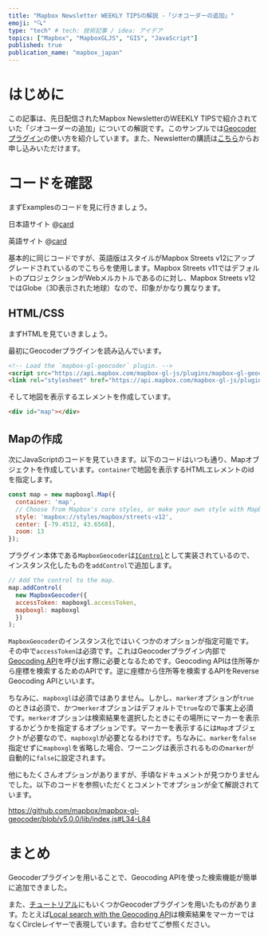```yaml
---
title: "Mapbox Newsletter WEEKLY TIPSの解説 -「ジオコーダーの追加」"
emoji: "🔍"
type: "tech" # tech: 技術記事 / idea: アイデア
topics: ["Mapbox", "MapboxGLJS", "GIS", "JavaScript"]
published: true
publication_name: "mapbox_japan"
---
```


# はじめに

この記事は、先日配信されたMapbox NewsletterのWEEKLY TIPSで紹介されていた「ジオコーダーの追加」についての解説です。このサンプルでは[Geocoderプラグイン](https://github.com/mapbox/mapbox-gl-geocoder)の使い方を紹介しています。また、Newsletterの購読は[こちら](https://www.mapbox.jp/blog?#:~:text=%E3%83%8B%E3%83%A5%E3%83%BC%E3%82%B9%E3%83%AC%E3%82%BF%E3%83%BC%E3%82%92%E8%B3%BC%E8%AA%AD)からお申し込みいただけます。


# コードを確認

まずExamplesのコードを見に行きましょう。

日本語サイト
@[card](https://docs.mapbox.com/jp/mapbox-gl-js/example/mapbox-gl-geocoder/)

英語サイト
@[card](https://docs.mapbox.com/mapbox-gl-js/example/mapbox-gl-geocoder/)

基本的に同じコードですが、英語版はスタイルがMapbox Streets v12にアップグレードされているのでこちらを使用します。Mapbox Streets v11ではデフォルトのプロジェクションがWebメルカトルであるのに対し、Mapbox Streets v12ではGlobe（3D表示された地球）なので、印象がかなり異なります。

## HTML/CSS

まずHTMLを見ていきましょう。

最初にGeocoderプラグインを読み込んでいます。

```HTML
<!-- Load the `mapbox-gl-geocoder` plugin. -->
<script src="https://api.mapbox.com/mapbox-gl-js/plugins/mapbox-gl-geocoder/v5.0.0/mapbox-gl-geocoder.min.js"></script>
<link rel="stylesheet" href="https://api.mapbox.com/mapbox-gl-js/plugins/mapbox-gl-geocoder/v5.0.0/mapbox-gl-geocoder.css" type="text/css">
```

そして地図を表示するエレメントを作成しています。

```HTML
<div id="map"></div>
```

## Mapの作成

次にJavaScriptのコードを見ていきます。以下のコードはいつも通り、Mapオブジェクトを作成しています。`container`で地図を表示するHTMLエレメントのidを指定します。

```JavaScript
const map = new mapboxgl.Map({
  container: 'map',
  // Choose from Mapbox's core styles, or make your own style with Mapbox Studio
  style: 'mapbox://styles/mapbox/streets-v12',
  center: [-79.4512, 43.6568],
  zoom: 13
});
```

プラグイン本体である`MapboxGeocoder`は[`IControl`](https://docs.mapbox.com/mapbox-gl-js/api/markers/#icontrol)として実装されているので、インスタンス化したものを`addControl`で追加します。

```JavaScript
// Add the control to the map.
map.addControl(
  new MapboxGeocoder({
  accessToken: mapboxgl.accessToken,
  mapboxgl: mapboxgl
  })
);
```

`MapboxGeocoder`のインスタンス化ではいくつかのオプションが指定可能です。その中で`accessToken`は必須です。これはGeocoderプラグイン内部で[Geocoding API](https://docs.mapbox.com/api/search/geocoding/)を呼び出す際に必要となるためです。Geocoding APIは住所等から座標を検索するためのAPIです。逆に座標から住所等を検索するAPIをReverse Geocoding APIといいます。

ちなみに、`mapboxgl`は必須ではありません。しかし、`marker`オプションが`true`のときは必須で、かつ`merker`オプションはデフォルトで`true`なので事実上必須です。`merker`オプションは検索結果を選択したときにその場所にマーカーを表示するかどうかを指定するオプションです。マーカーを表示するには`Map`オブジェクトが必要なので、`mapboxgl`が必要となるわけです。ちなみに、`marker`を`false`指定せずに`mapboxgl`を省略した場合、ワーニングは表示されるものの`marker`が自動的に`false`に設定されます。

他にもたくさんオプションがありますが、手頃なドキュメントが見つかりませんでした。以下のコードを参照いただくとコメントでオプションが全て解説されています。

https://github.com/mapbox/mapbox-gl-geocoder/blob/v5.0.0/lib/index.js#L34-L84


# まとめ

Geocoderプラグインを用いることで、Geocoding APIを使った検索機能が簡単に追加できました。

また、[チュートリアル](https://docs.mapbox.com/help/tutorials/)にもいくつかGeocoderプラグインを用いたものがあります。たとえば[Local search with the Geocoding API](https://docs.mapbox.com/help/tutorials/local-search-geocoding-api/)は検索結果をマーカーではなくCircleレイヤーで表現しています。合わせてご参照ください。
